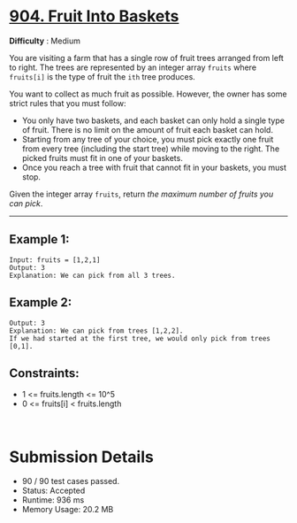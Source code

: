 # [904. Fruit Into Baskets](https://leetcode.com/problems/fruit-into-baskets/)

**Difficulty** : Medium

You are visiting a farm that has a single row of fruit trees arranged from left to right. The trees are represented by an integer array `fruits` where `fruits[i]` is the type of fruit the `ith` tree produces.

You want to collect as much fruit as possible. However, the owner has some strict rules that you must follow:

- You only have two baskets, and each basket can only hold a single type of fruit. There is no limit on the amount of fruit each basket can hold.
- Starting from any tree of your choice, you must pick exactly one fruit from every tree (including the start tree) while moving to the right. The picked fruits must fit in one of your baskets.
- Once you reach a tree with fruit that cannot fit in your baskets, you must stop.

Given the integer array `fruits`, return _the maximum number of fruits you can pick_.

---

## Example 1:

```
Input: fruits = [1,2,1]
Output: 3
Explanation: We can pick from all 3 trees.
```

## Example 2:

```
Output: 3
Explanation: We can pick from trees [1,2,2].
If we had started at the first tree, we would only pick from trees [0,1].
```

## Constraints:

- 1 <= fruits.length <= 10^5
- 0 <= fruits[i] < fruits.length

<br>

# Submission Details

- 90 / 90 test cases passed.
- Status: Accepted
- Runtime: 936 ms
- Memory Usage: 20.2 MB
